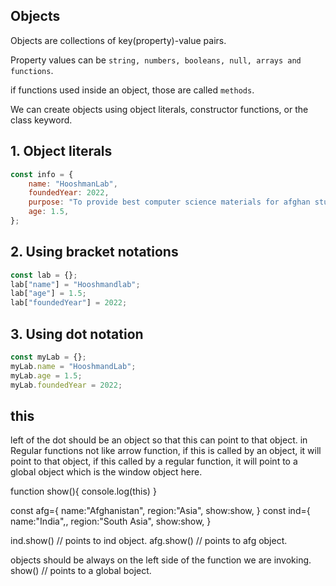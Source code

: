 ## Objects

Objects are collections of key(property)-value pairs.

Property values can be `string, numbers, booleans, null, arrays and functions`.

if functions used inside an object, those are called `methods`.

We can create objects using object literals, constructor functions, or the class keyword.

## 1. Object literals

```js
const info = {
	name: "HooshmanLab",
	foundedYear: 2022,
	purpose: "To provide best computer science materials for afghan students",
	age: 1.5,
};
```

## 2. Using bracket notations

```js
const lab = {};
lab["name"] = "Hooshmandlab";
lab["age"] = 1.5;
lab["foundedYear"] = 2022;
```

## 3. Using dot notation

```js
const myLab = {};
myLab.name = "HooshmandLab";
myLab.age = 1.5;
myLab.foundedYear = 2022;
```

## this

left of the dot should be an object so that this can point to that object.
in Regular functions not like arrow function, if this is called by an object, it will point to that object, if this called by a regular function, it will point to a global object which is the window object here.

function show(){
console.log(this)
}

const afg={
name:"Afghanistan",
region:"Asia",
show:show,
}
const ind={
name:"India",,
region:"South Asia",
show:show,
}

ind.show() // points to ind object.
afg.show() // points to afg object.

objects should be always on the left side of the function we are invoking.
show() // points to a global boject.
